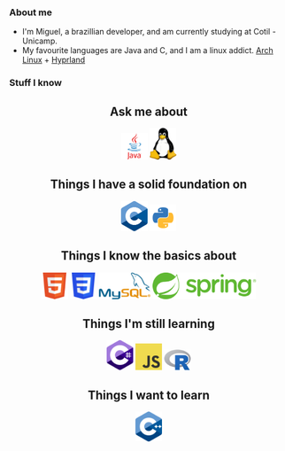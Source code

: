 ### About me

- I'm Miguel, a brazillian developer, and am currently studying at Cotil - Unicamp.
- My favourite languages are Java and C, and I am a linux addict. [Arch Linux](https://archlinux.org) + [Hyprland](https://hyprland.org)

### Stuff I know 

<html>
  <h2 align="center">Ask me about</h2>
  <div align="center">
    <img src="img/java.png" width=48px>
    <img src="img/tux.png" width=48px>
  </div>
  <h2 align="center">Things I have a solid foundation on</h2>
    <div align="center">
      <img src="img/c.png" width=48px>
      <img src="img/python.png" width=48px>
    </div>
  <h2 align="center">Things I know the basics about</h2>
    <div align="center">
      <img src="img/html.png" width=48px>
      <img src="img/css.png" width=48px>
      <img src="img/mysql.png" height=48px>
      <img src="img/spring.png" height=48px>
    </div>
  <h2 align="center">Things I'm still learning</h2>
    <div align="center">
      <img src="img/cs.png" width=48px>
      <img src="img/js.png" width=48px>
      <img src="img/r.png" width=48px>
    </div>
  <h2 align="center">Things I want to learn</h2>
    <div align="center">
        <img src="img/cpp.png" width=48px>
      </div>
</html>

